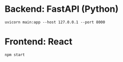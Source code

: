# Backend: FastAPI (Python)
`uvicorn main:app --host 127.0.0.1 --port 8000`

# Frontend: React
`npm start`
